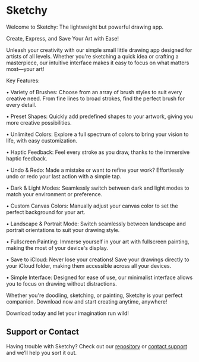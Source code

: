 # Sketchy

Welcome to Sketchy: The lightweight but powerful drawing app.

Create, Express, and Save Your Art with Ease!

Unleash your creativity with our simple small little drawing app designed for artists of all levels. Whether you're sketching a quick idea or crafting a masterpiece, our intuitive interface makes it easy to focus on what matters most—your art!

Key Features:

• Variety of Brushes: Choose from an array of brush styles to suit every creative need. From fine lines to broad strokes, find the perfect brush for every detail.

• Preset Shapes: Quickly add predefined shapes to your artwork, giving you more creative possibilities.

• Unlimited Colors: Explore a full spectrum of colors to bring your vision to life, with easy customization.

• Haptic Feedback: Feel every stroke as you draw, thanks to the immersive haptic feedback.

• Undo & Redo: Made a mistake or want to refine your work? Effortlessly undo or redo your last action with a simple tap.

• Dark & Light Modes: Seamlessly switch between dark and light modes to match your environment or preference.

• Custom Canvas Colors: Manually adjust your canvas color to set the perfect background for your art.

• Landscape & Portrait Mode: Switch seamlessly between landscape and portrait orientations to suit your drawing style.

• Fullscreen Painting: Immerse yourself in your art with fullscreen painting, making the most of your device's display.

• Save to iCloud: Never lose your creations! Save your drawings directly to your iCloud folder, making them accessible across all your devices.

• Simple Interface: Designed for ease of use, our minimalist interface allows you to focus on drawing without distractions.


Whether you're doodling, sketching, or painting, Sketchy is your perfect companion. Download now and start creating anytime, anywhere!


Download today and let your imagination run wild!

## Support or Contact

Having trouble with Sketchy? Check out our [repository](https://github.com/Plus1XP/Sketchy/) or [contact support](mailto:evlbrains@protonmail.ch) and we’ll help you sort it out.
